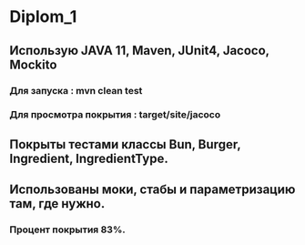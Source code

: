 # Diplom_1

## Использую JAVA 11, Maven, JUnit4, Jacoco, Mockito
### Для запуска : mvn clean test 
### Для просмотра покрытия : target/site/jacoco

## Покрыты тестами классы Bun, Burger, Ingredient, IngredientType. 
## Использованы моки, стабы и параметризацию там, где нужно.
### Процент покрытия 83%.


